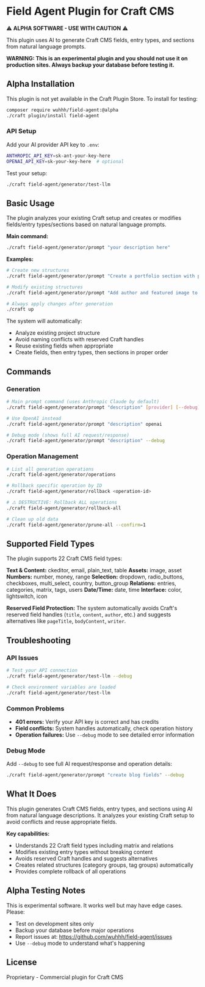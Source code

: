 # Field Agent Plugin for Craft CMS
⚠️ **ALPHA SOFTWARE - USE WITH CAUTION** ⚠️

This plugin uses AI to generate Craft CMS fields, entry types, and sections from natural language prompts. 

**WARNING: This is an experimental plugin and you should not use it on production sites. Always backup your database before testing it.**

## Alpha Installation

This plugin is not yet available in the Craft Plugin Store. To install for testing:

```bash
composer require wuhhh/field-agent:@alpha
./craft plugin/install field-agent
```

### API Setup

Add your AI provider API key to `.env`:
```bash
ANTHROPIC_API_KEY=sk-ant-your-key-here
OPENAI_API_KEY=sk-your-key-here  # optional
```

Test your setup:
```bash
./craft field-agent/generator/test-llm
```

## Basic Usage

The plugin analyzes your existing Craft setup and creates or modifies fields/entry types/sections based on natural language prompts.

**Main command:**
```bash
./craft field-agent/generator/prompt "your description here"
```

**Examples:**
```bash
# Create new structures
./craft field-agent/generator/prompt "Create a portfolio section with project fields"

# Modify existing structures  
./craft field-agent/generator/prompt "Add author and featured image to blog posts"

# Always apply changes after generation
./craft up
```

The system will automatically:
- Analyze existing project structure
- Avoid naming conflicts with reserved Craft handles
- Reuse existing fields when appropriate
- Create fields, then entry types, then sections in proper order

## Commands

### Generation
```bash
# Main prompt command (uses Anthropic Claude by default)
./craft field-agent/generator/prompt "description" [provider] [--debug]

# Use OpenAI instead
./craft field-agent/generator/prompt "description" openai

# Debug mode (shows full AI request/response)  
./craft field-agent/generator/prompt "description" --debug
```

### Operation Management
```bash
# List all generation operations
./craft field-agent/generator/operations

# Rollback specific operation by ID
./craft field-agent/generator/rollback <operation-id>

# ⚠️ DESTRUCTIVE: Rollback ALL operations
./craft field-agent/generator/rollback-all

# Clean up old data
./craft field-agent/generator/prune-all --confirm=1
```

## Supported Field Types

The plugin supports 22 Craft CMS field types:

**Text & Content:** ckeditor, email, plain_text, table
**Assets:** image, asset
**Numbers:** number, money, range
**Selection:** dropdown, radio_buttons, checkboxes, multi_select, country, button_group
**Relations:** entries, categories, matrix, tags, users
**Date/Time:** date, time
**Interface:** color, lightswitch, icon

**Reserved Field Protection:** The system automatically avoids Craft's reserved field handles (`title`, `content`, `author`, etc.) and suggests alternatives like `pageTitle`, `bodyContent`, `writer`.

## Troubleshooting

### API Issues
```bash
# Test your API connection
./craft field-agent/generator/test-llm --debug

# Check environment variables are loaded
./craft field-agent/generator/test-llm
```

### Common Problems
- **401 errors:** Verify your API key is correct and has credits
- **Field conflicts:** System handles automatically, check operation history  
- **Operation failures:** Use `--debug` mode to see detailed error information

### Debug Mode
Add `--debug` to see full AI request/response and operation details:
```bash
./craft field-agent/generator/prompt "create blog fields" --debug
```

## What It Does

This plugin generates Craft CMS fields, entry types, and sections using AI from natural language descriptions. It analyzes your existing Craft setup to avoid conflicts and reuse appropriate fields.

**Key capabilities:**
- Understands 22 Craft field types including matrix and relations
- Modifies existing entry types without breaking content
- Avoids reserved Craft handles and suggests alternatives  
- Creates related structures (category groups, tag groups) automatically
- Provides complete rollback of all operations

## Alpha Testing Notes

This is experimental software. It works well but may have edge cases. Please:

- Test on development sites only
- Backup your database before major operations
- Report issues at: https://github.com/wuhhh/field-agent/issues
- Use `--debug` mode to understand what's happening

## License

Proprietary - Commercial plugin for Craft CMS
